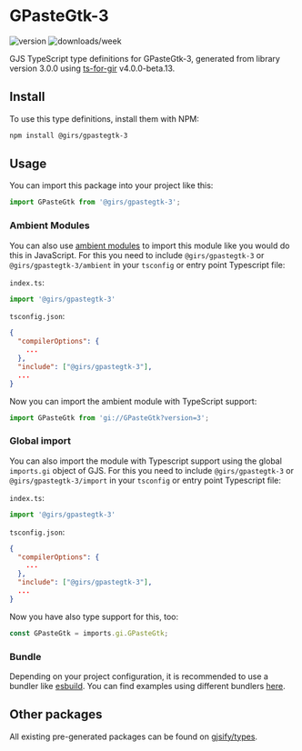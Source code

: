 
# GPasteGtk-3

![version](https://img.shields.io/npm/v/@girs/gpastegtk-3)
![downloads/week](https://img.shields.io/npm/dw/@girs/gpastegtk-3)


GJS TypeScript type definitions for GPasteGtk-3, generated from library version 3.0.0 using [ts-for-gir](https://github.com/gjsify/ts-for-gir) v4.0.0-beta.13.


## Install

To use this type definitions, install them with NPM:
```bash
npm install @girs/gpastegtk-3
```

## Usage

You can import this package into your project like this:
```ts
import GPasteGtk from '@girs/gpastegtk-3';
```

### Ambient Modules

You can also use [ambient modules](https://github.com/gjsify/ts-for-gir/tree/main/packages/cli#ambient-modules) to import this module like you would do this in JavaScript.
For this you need to include `@girs/gpastegtk-3` or `@girs/gpastegtk-3/ambient` in your `tsconfig` or entry point Typescript file:

`index.ts`:
```ts
import '@girs/gpastegtk-3'
```

`tsconfig.json`:
```json
{
  "compilerOptions": {
    ...
  },
  "include": ["@girs/gpastegtk-3"],
  ...
}
```

Now you can import the ambient module with TypeScript support: 

```ts
import GPasteGtk from 'gi://GPasteGtk?version=3';
```

### Global import

You can also import the module with Typescript support using the global `imports.gi` object of GJS.
For this you need to include `@girs/gpastegtk-3` or `@girs/gpastegtk-3/import` in your `tsconfig` or entry point Typescript file:

`index.ts`:
```ts
import '@girs/gpastegtk-3'
```

`tsconfig.json`:
```json
{
  "compilerOptions": {
    ...
  },
  "include": ["@girs/gpastegtk-3"],
  ...
}
```

Now you have also type support for this, too:

```ts
const GPasteGtk = imports.gi.GPasteGtk;
```

### Bundle

Depending on your project configuration, it is recommended to use a bundler like [esbuild](https://esbuild.github.io/). You can find examples using different bundlers [here](https://github.com/gjsify/ts-for-gir/tree/main/examples).

## Other packages

All existing pre-generated packages can be found on [gjsify/types](https://github.com/gjsify/types).

